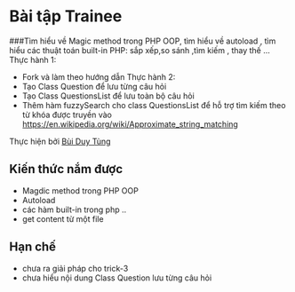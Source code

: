 # Bài tập Trainee

###Tìm hiểu về Magic method trong PHP OOP, tìm hiểu về autoload , tìm hiểu các thuật toán built-in PHP: sắp xếp,so sánh ,tìm kiếm , thay thế ...
Thực hành 1:
- Fork và làm theo hướng dẫn 
  Thực hành 2:
- Tạo Class Question để lưu từng câu hỏi
- Tạo Class QuestionsList để lưu toàn bộ câu hỏi
- Thêm hàm fuzzySearch cho class QuestionsList để hỗ trợ tìm kiếm theo từ khóa được truyền vào https://en.wikipedia.org/wiki/Approximate_string_matching

Thực hiện bởi [Bùi Duy Tùng](https://github.com/duytungbui9786/Bai5)

## Kiến thức nắm được
- Magdic method trong PHP OOP
- Autoload 
- các hàm built-in trong php ..
- get content từ một file 
## Hạn chế
- chưa ra giải pháp cho trick-3 
- chưa hiểu nội dung Class Question lưu từng câu hỏi

